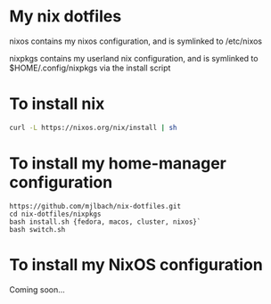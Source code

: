 # My nix dotfiles

nixos contains my nixos configuration, and is symlinked to /etc/nixos

nixpkgs contains my userland nix configuration, and is symlinked to $HOME/.config/nixpkgs via the install script

# To install nix

```bash
curl -L https://nixos.org/nix/install | sh
```

# To install my home-manager configuration

```
https://github.com/mjlbach/nix-dotfiles.git
cd nix-dotfiles/nixpkgs
bash install.sh {fedora, macos, cluster, nixos}`
bash switch.sh
```

# To install my NixOS configuration

Coming soon...

